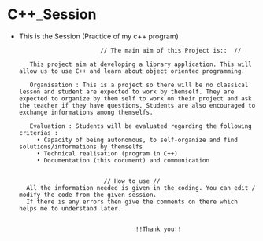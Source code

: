 #  C++_Session 
 * This is the Session (Practice of my c++ program) 
                              
                              
                              // The main aim of this Project is::  //
        
          This project aim at developing a library application. This will allow us to use C++ and learn about object oriented programming.
          
          Organisation : This is a project so there will be no classical lesson and student are expected to work by themself. They are expected to organize by them self to work on their project and ask the teacher if they have questions. Students are also encouraged to exchange informations among themselfs.
          
          Evaluation : Students will be evaluated regarding the following criterias :
            • Capacity of being autonomous, to self-organize and find solutions/informations by themselfs 
            • Technical realisation (program in C++) 
            • Documentation (this document) and communication


                               // How to use //
         All the information needed is given in the coding. You can edit / modify the code from the given session.
         If there is any errors then give the comments on there which helps me to understand later.
         
         
                                        !!Thank you!!
